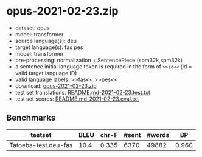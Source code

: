 # opus-2021-02-23.zip

* dataset: opus
* model: transformer
* source language(s): deu
* target language(s): fas pes
* model: transformer
* pre-processing: normalization + SentencePiece (spm32k,spm32k)
* a sentence initial language token is required in the form of `>>id<<` (id = valid target language ID)
* valid language labels: >>fas<< >>pes<<
* download: [opus-2021-02-23.zip](https://object.pouta.csc.fi/Tatoeba-MT-models/deu-fas/opus-2021-02-23.zip)
* test set translations: [README.md-2021-02-23.test.txt](https://object.pouta.csc.fi/Tatoeba-MT-models/deu-fas/README.md-2021-02-23.test.txt)
* test set scores: [README.md-2021-02-23.eval.txt](https://object.pouta.csc.fi/Tatoeba-MT-models/deu-fas/README.md-2021-02-23.eval.txt)

## Benchmarks

| testset | BLEU  | chr-F | #sent | #words | BP |
|---------|-------|-------|-------|--------|----|
| Tatoeba-test.deu-fas 	| 10.4 	| 0.335 	| 6370 	| 49882 	| 0.960 |

